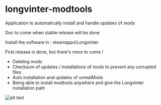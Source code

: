 # longvinter-modtools
Application to automatically install and handle updates of mods

Doc to come when stable release will be done

Install the software in : steamapps\Longvinter

First release is done, but there's more to come !
  - Deleting mods
  - Checksum of updates / installations of mods to prevent any corrupted files
  - Auto installation and updates of unrealMods
  - Being able to install modtools anywhere and give the Longvinter installation path

![alt text](https://github.com/tsukasaroot/longvinter-modtools/blob/master/readme-pics/img.png?raw=true)
